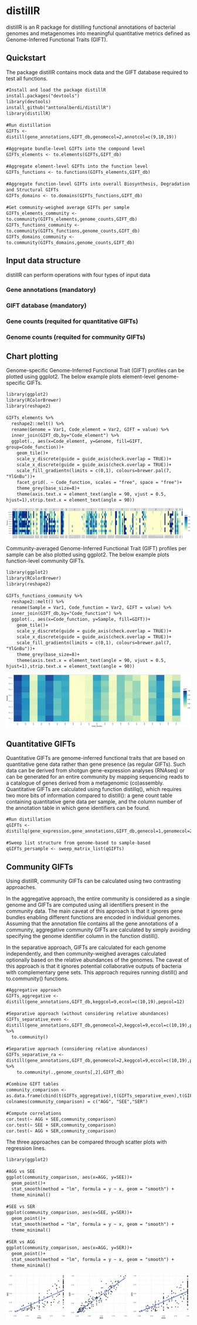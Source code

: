 # distillR

distillR is an R package for distilling functional annotations of bacterial genomes and metagenomes into meaningful quantitative metrics defined as Genome-Inferred Functional Traits (GIFT).

## Quickstart
The package distillR contains mock data and the GIFT database required to test all functions.

```
#Install and load the package distillR
install.packages("devtools")
library(devtools)
install_github("anttonalberdi/distillR")
library(distillR)

#Run distillation
GIFTs <- distill(gene_annotations,GIFT_db,genomecol=2,annotcol=c(9,10,19))

#Aggregate bundle-level GIFTs into the compound level
GIFTs_elements <- to.elements(GIFTs,GIFT_db)

#Aggregate element-level GIFTs into the function level
GIFTs_functions <- to.functions(GIFTs_elements,GIFT_db)

#Aggregate function-level GIFTs into overall Biosynthesis, Degradation and Structural GIFTs
GIFTs_domains <- to.domains(GIFTs_functions,GIFT_db)

#Get community-weighed average GIFTs per sample
GIFTs_elements_community <- to.community(GIFTs_elements,genome_counts,GIFT_db)
GIFTs_functions_community <- to.community(GIFTs_functions,genome_counts,GIFT_db)
GIFTs_domains_community <- to.community(GIFTs_domains,genome_counts,GIFT_db)
```

## Input data structure
distillR can perform operations with four types of input data

### Gene annotations (mandatory)

### GIFT database (mandatory)

### Gene counts (requited for quantitative GIFTs)

### Genome counts (requited for community GIFTs)

## Chart plotting
Genome-specific Genome-Inferred Functional Trait (GIFT) profiles can be plotted using ggplot2. The below example plots element-level genome-specific GIFTs.
```
library(ggplot2)
library(RColorBrewer)
library(reshape2)

GIFTs_elements %>%
  reshape2::melt() %>%
  rename(Genome = Var1, Code_element = Var2, GIFT = value) %>%
  inner_join(GIFT_db,by="Code_element") %>%
  ggplot(., aes(x=Code_element, y=Genome, fill=GIFT, group=Code_function))+
    geom_tile()+
    scale_y_discrete(guide = guide_axis(check.overlap = TRUE))+
    scale_x_discrete(guide = guide_axis(check.overlap = TRUE))+
    scale_fill_gradientn(limits = c(0,1), colours=brewer.pal(7, "YlGnBu"))+
    facet_grid(. ~ Code_function, scales = "free", space = "free")+
    theme_grey(base_size=8)+
    theme(axis.text.x = element_text(angle = 90, vjust = 0.5, hjust=1),strip.text.x = element_text(angle = 90))
```
![GIFT heatmap](figures/GIFT_heatmap.png)

Community-averaged Genome-Inferred Functional Trait (GIFT) profiles per sample can be also plotted using ggplot2. The below example plots function-level community GIFTs.
```
library(ggplot2)
library(RColorBrewer)
library(reshape2)

GIFTs_functions_community %>%
  reshape2::melt() %>%
  rename(Sample = Var1, Code_function = Var2, GIFT = value) %>%
  inner_join(GIFT_db,by="Code_function") %>%
  ggplot(., aes(x=Code_function, y=Sample, fill=GIFT))+
    geom_tile()+
    scale_y_discrete(guide = guide_axis(check.overlap = TRUE))+
    scale_x_discrete(guide = guide_axis(check.overlap = TRUE))+
    scale_fill_gradientn(limits = c(0,1), colours=brewer.pal(7, "YlGnBu"))+
    theme_grey(base_size=8)+
    theme(axis.text.x = element_text(angle = 90, vjust = 0.5, hjust=1),strip.text.x = element_text(angle = 90))
```
![Community-level GIFT heatmap](figures/GIFT_community_heatmap.png)

## Quantitative GIFTs
Quantitative GIFTs are genome-inferred functional traits that are based on quantitative gene data rather than gene presence (as regular GIFTs). Such data can be derived from shotgun gene-expression analyses (RNAseq) or can be generated for an entire community by mapping sequencing reads to a catalogue of genes derived from a metagenomic (co)assembly. Quantitative GIFTs are calculated using function distillq(), which requires two more bits of information compared to distill(): a gene count table containing quantitative gene data per sample, and the column number of the annotation table in which gene identifiers can be found.

```
#Run distillation
qGIFTs <- distillq(gene_expression,gene_annotations,GIFT_db,genecol=1,genomecol=2,annotcol=c(9,10,19))

#Sweep list structure from genome-based to sample-based
qGIFTs_persample <- sweep_matrix_list(qGIFTs)
```

## Community GIFTs
Using distillR, community GIFTs can be calculated using two contrasting approaches.

In the aggregative approach, the entire community is considered as a single genome and GIFTs are computed using all identifiers present in the community data. The main caveat of this approach is that it ignores gene bundles enabling different functions are encoded in individual genomes. Assuming that the annotation file contains all the gene annotations of a community, aggregative community GIFTs are calculated by simply avoiding specifying the genome identifier column in the function distill().

In the separative approach, GIFTs are calculated for each genome independently, and then community-weighed averages calculated optionally based on the relative abundances of the genomes. The caveat of this approach is that it ignores potential collaborative outputs of bacteria with complementary gene sets. This approach requires running distill() and to.community() functions.
```
#Aggregative approach
GIFTs_aggregative <- distill(gene_annotations,GIFT_db,keggcol=9,eccol=c(10,19),pepcol=12)

#Separative approach (without considering relative abundances)
GIFTs_separative_even <- distill(gene_annotations,GIFT_db,genomecol=2,keggcol=9,eccol=c(10,19),pepcol=12) %>%
  to.community()

#Separative approach (considering relative abundances)
GIFTs_separative_ra <- distill(gene_annotations,GIFT_db,genomecol=2,keggcol=9,eccol=c(10,19),pepcol=12) %>%
    to.community(.,genome_counts[,2],GIFT_db)

#Combine GIFT tables
community_comparison <- as.data.frame(cbind(t(GIFTs_aggregative),t(GIFTs_separative_even),t(GIFTs_separative_ra)))
colnames(community_comparison) = c("AGG", "SEE","SER")

#Compute correlations
cor.test(~ AGG + SEE,community_comparison)
cor.test(~ SEE + SER,community_comparison)
cor.test(~ AGG + SER,community_comparison)
```

The three approaches can be compared through scatter plots with regression lines.
```
library(ggplot2)

#AGG vs SEE
ggplot(community_comparison, aes(x=AGG, y=SEE))+
  geom_point()+
  stat_smooth(method = "lm", formula = y ~ x, geom = "smooth") +
  theme_minimal()

#SEE vs SER
ggplot(community_comparison, aes(x=SEE, y=SER))+
  geom_point()+
  stat_smooth(method = "lm", formula = y ~ x, geom = "smooth") +
  theme_minimal()

#SER vs AGG
ggplot(community_comparison, aes(x=AGG, y=SER))+
  geom_point()+
  stat_smooth(method = "lm", formula = y ~ x, geom = "smooth") +
  theme_minimal()
```
![Community-level GIFT regressions](figures/GIFT_community_regressions.png)
